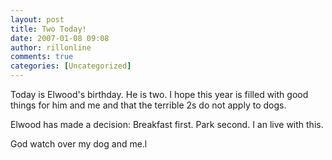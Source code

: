 ```yaml
---
layout: post
title: Two Today!
date: 2007-01-08 09:08
author: rillonline
comments: true
categories: [Uncategorized]
---
```

<p>Today is Elwood's birthday. He is two. I hope this year is filled with good things for him and me and that the terrible 2s do not apply to dogs.
<p>Elwood has made a decision: Breakfast first. Park second. I an live with this.
<p>God watch over my dog and me.l
